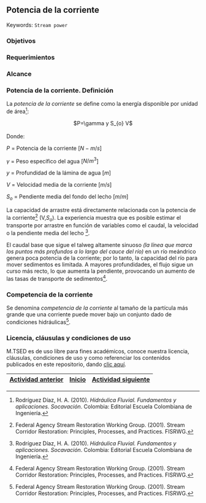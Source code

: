 ## Potencia de la corriente
Keywords: `Stream power` 

### Objetivos

### Requerimientos

### Alcance

### Potencia de la corriente. Definición
La _potencia de la corriente_ se define como la energía disponible por unidad de área[^1]:

<div align="center">
$P=\gamma  y  S_{o} V$
</div>
<br>
Donde:
<br>

$P$ = Potencia de la corriente [$N-m/s$]

$\gamma$ = Peso específico del agua [$N/m^{3}$]

$y$ = Profundidad de la lámina de agua [$m$]

$V$ = Velocidad media de la corriente [$m/s$]

$S_{o}$ = Pendiente media del fondo del lecho [$m/m$]

La capacidad de arrastre está directamente relacionada con la potencia de la corriente[^2] (V,$S_{o}$). La experiencia muestra que es posible estimar el transporte por arrastre en función de variables como el caudal, la velocidad o la pendiente media del lecho [^1].

El caudal base que sigue el talweg altamente sinuoso _(la línea que marca los puntos más profundos a lo largo del cauce del río)_ en un río meándrico genera poca potencia de la corriente; por lo tanto, la capacidad del río para mover sedimentos es limitada. A mayores profundidades, el flujo sigue un curso más recto, lo que aumenta la pendiente, provocando un aumento de las tasas de transporte de sedimentos[^2]. 

### Competencia de la corriente

Se denomina _competencia de la corriente_ al tamaño de la partícula más grande que una corriente puede mover bajo un conjunto dado de condiciones hidráulicas[^2].

### Licencia, cláusulas y condiciones de uso

M.TSED es de uso libre para fines académicos, conoce nuestra licencia, cláusulas, condiciones de uso y como referenciar los contenidos publicados en este repositorio, dando [clic aquí](https://github.com/mflatouche/M.TSED/wiki/License).


| [Actividad anterior]() | [Inicio](https://github.com/mflatouche/M.TSED/wiki) | [Actividad siguiente]()  |
|------------------------|----------------------------------------------------|----------------------------------------------------------------------------------------|

[^1]: Rodríguez Díaz, H. A. (2010). _Hidráulica Fluvial. Fundamentos y aplicaciones. Socavación_. Colombia: Editorial Escuela Colombiana de Ingeniería.
[^2]: Federal Agency Stream Restoration Working Group. (2001). Stream Corridor Restoration: Principles, Processes, and Practices. FISRWG.
